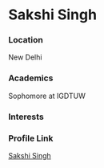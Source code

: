 # Sakshi Singh

### Location

New Delhi

### Academics

Sophomore at IGDTUW

### Interests



### Profile Link

[Sakshi Singh](https://github.com/Sakshi2518)